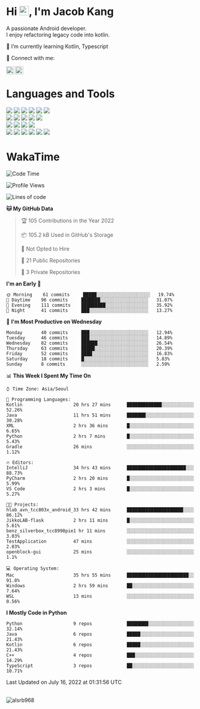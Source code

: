 # Hi <img src="https://media.giphy.com/media/hvRJCLFzcasrR4ia7z/giphy.gif" width="25px">, I'm Jacob Kang
A passionate Android developer.
</br>
I enjoy refactoring legacy code into kotlin.

🌱 I’m currently learning Kotlin, Typescript

🤝 Connect with me:

<a href="https://www.linkedin.com/in/minkyu-kang-b7477b1b2/"><img align="left" src="https://raw.githubusercontent.com/yushi1007/yushi1007/main/images/linkedin.svg" alt="Minkyu Kang | LinkedIn" width="21px"/></a>
<a href="https://www.instagram.com/_jacob_kang/"><img align="left" src="https://raw.githubusercontent.com/yushi1007/yushi1007/main/images/instagram.svg" alt="Jacob Kang | Instagram" width="21px"/></a>

</br>

# Languages and Tools

<div align="left">
<img src="https://img.shields.io/badge/java-007396?logo=java&logoColor=white"/>
<img src="https://img.shields.io/badge/kotlin-7F52FF?logo=kotlin&logoColor=white"/>
<img src="https://img.shields.io/badge/python-3776AB?logo=python&logoColor=white"/>
<img src="https://img.shields.io/badge/bash shell-4EAA25?logo=gnubash&logoColor=white"/>
<img src="https://img.shields.io/badge/c-A8B9CC?logo=c&logoColor=white"/>
<img src="https://img.shields.io/badge/c++-00599C?logo=c%2b%2b&logoColor=white"/>
</div>
<div align="left">
<img src="https://img.shields.io/badge/git-F05032?logo=git&logoColor=white"/>
<img src="https://img.shields.io/badge/github-181717?logo=github&logoColor=white"/>
<img src="https://img.shields.io/badge/mysql-4479A1?logo=mysql&logoColor=white"/>
<img src="https://img.shields.io/badge/sqlite-003B57?logo=sqlite&logoColor=white"/>
<img src="https://img.shields.io/badge/amazon AWS-232F3E?logo=amazonaws&logoColor=white"/>
</div>
<div align="left">
<img src="https://img.shields.io/badge/android-3DDC84?logo=android&logoColor=white"/>
<img src="https://img.shields.io/badge/linux-FCC624?logo=linux&logoColor=white"/>
<img src="https://img.shields.io/badge/flask-000000?logo=flask&logoColor=white"/>
<img src="https://img.shields.io/badge/arduino-00979D?logo=arduino&logoColor=white"/>
</div>
<div align="left">
<img src="https://img.shields.io/badge/slack-4A154B?logo=slack&logoColor=white"/>
<img src="https://img.shields.io/badge/notion-000000?logo=notion&logoColor=white"/>
<img src="https://img.shields.io/badge/jira-0052CC?logo=jira&logoColor=white"/>
<img src="https://img.shields.io/badge/postman-FF6C37?logo=postman&logoColor=white"/>
<img src="https://img.shields.io/badge/intellij-000000?logo=intellijidea&logoColor=white"/>
<img src="https://img.shields.io/badge/pycharm-000000?logo=pycharm&logoColor=white"/>
</div>

# WakaTime

<!--START_SECTION:waka-->
![Code Time](http://img.shields.io/badge/Code%20Time-0%20secs-blue)

![Profile Views](http://img.shields.io/badge/Profile%20Views-0-blue)

![Lines of code](https://img.shields.io/badge/From%20Hello%20World%20I%27ve%20Written-111%20Thousand%20lines%20of%20code-blue)

**🐱 My GitHub Data** 

> 🏆 105 Contributions in the Year 2022
 > 
> 📦 105.2 kB Used in GitHub's Storage 
 > 
> 🚫 Not Opted to Hire
 > 
> 📜 21 Public Repositories 
 > 
> 🔑 3 Private Repositories  
 > 
**I'm an Early 🐤** 

```text
🌞 Morning    61 commits     █████░░░░░░░░░░░░░░░░░░░░   19.74% 
🌆 Daytime    96 commits     ███████░░░░░░░░░░░░░░░░░░   31.07% 
🌃 Evening    111 commits    █████████░░░░░░░░░░░░░░░░   35.92% 
🌙 Night      41 commits     ███░░░░░░░░░░░░░░░░░░░░░░   13.27%

```
📅 **I'm Most Productive on Wednesday** 

```text
Monday       40 commits     ███░░░░░░░░░░░░░░░░░░░░░░   12.94% 
Tuesday      46 commits     ███░░░░░░░░░░░░░░░░░░░░░░   14.89% 
Wednesday    82 commits     ██████░░░░░░░░░░░░░░░░░░░   26.54% 
Thursday     63 commits     █████░░░░░░░░░░░░░░░░░░░░   20.39% 
Friday       52 commits     ████░░░░░░░░░░░░░░░░░░░░░   16.83% 
Saturday     18 commits     █░░░░░░░░░░░░░░░░░░░░░░░░   5.83% 
Sunday       8 commits      ░░░░░░░░░░░░░░░░░░░░░░░░░   2.59%

```


📊 **This Week I Spent My Time On** 

```text
⌚︎ Time Zone: Asia/Seoul

💬 Programming Languages: 
Kotlin                   20 hrs 27 mins      █████████████░░░░░░░░░░░░   52.26% 
Java                     11 hrs 51 mins      ███████░░░░░░░░░░░░░░░░░░   30.28% 
XML                      2 hrs 36 mins       █░░░░░░░░░░░░░░░░░░░░░░░░   6.65% 
Python                   2 hrs 7 mins        █░░░░░░░░░░░░░░░░░░░░░░░░   5.43% 
Gradle                   26 mins             ░░░░░░░░░░░░░░░░░░░░░░░░░   1.12%

🔥 Editors: 
IntelliJ                 34 hrs 43 mins      ██████████████████████░░░   88.73% 
PyCharm                  2 hrs 20 mins       █░░░░░░░░░░░░░░░░░░░░░░░░   5.99% 
VS Code                  2 hrs 3 mins        █░░░░░░░░░░░░░░░░░░░░░░░░   5.27%

🐱‍💻 Projects: 
hlab_avn_tcc803x_android_33 hrs 42 mins      █████████████████████░░░░   86.12% 
JikkoLAB-flask           2 hrs 11 mins       █░░░░░░░░░░░░░░░░░░░░░░░░   5.61% 
benz_silverbox_tcc8990pie1 hr 11 mins        ░░░░░░░░░░░░░░░░░░░░░░░░░   3.03% 
TestApplication          47 mins             ░░░░░░░░░░░░░░░░░░░░░░░░░   2.03% 
openblock-gui            25 mins             ░░░░░░░░░░░░░░░░░░░░░░░░░   1.1%

💻 Operating System: 
Mac                      35 hrs 55 mins      ███████████████████████░░   91.8% 
Windows                  2 hrs 59 mins       ██░░░░░░░░░░░░░░░░░░░░░░░   7.64% 
WSL                      13 mins             ░░░░░░░░░░░░░░░░░░░░░░░░░   0.56%

```

**I Mostly Code in Python** 

```text
Python                   9 repos             ████████░░░░░░░░░░░░░░░░░   32.14% 
Java                     6 repos             █████░░░░░░░░░░░░░░░░░░░░   21.43% 
Kotlin                   6 repos             █████░░░░░░░░░░░░░░░░░░░░   21.43% 
C++                      4 repos             ███░░░░░░░░░░░░░░░░░░░░░░   14.29% 
TypeScript               3 repos             ██░░░░░░░░░░░░░░░░░░░░░░░   10.71%

```



 Last Updated on July 16, 2022 at 01:31:56 UTC
<!--END_SECTION:waka-->

</br>

<div align="left">
<img align="left" src="https://github-readme-stats.vercel.app/api/top-langs?username=alsrb968&show_icons=true&locale=en&layout=compact&theme=dark" alt="alsrb968" />
</div>
